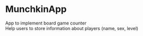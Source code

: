 # MunchkinApp

App to implement board game counter  
Help users to store information about players (name, sex, level)  
